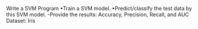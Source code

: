 Write a SVM Program
  •Train a SVM model.
  •Predict/classify the test data by this SVM model.
    -Provide the results: Accuracy, Precision, Recall, and AUC
Dataset: Iris
